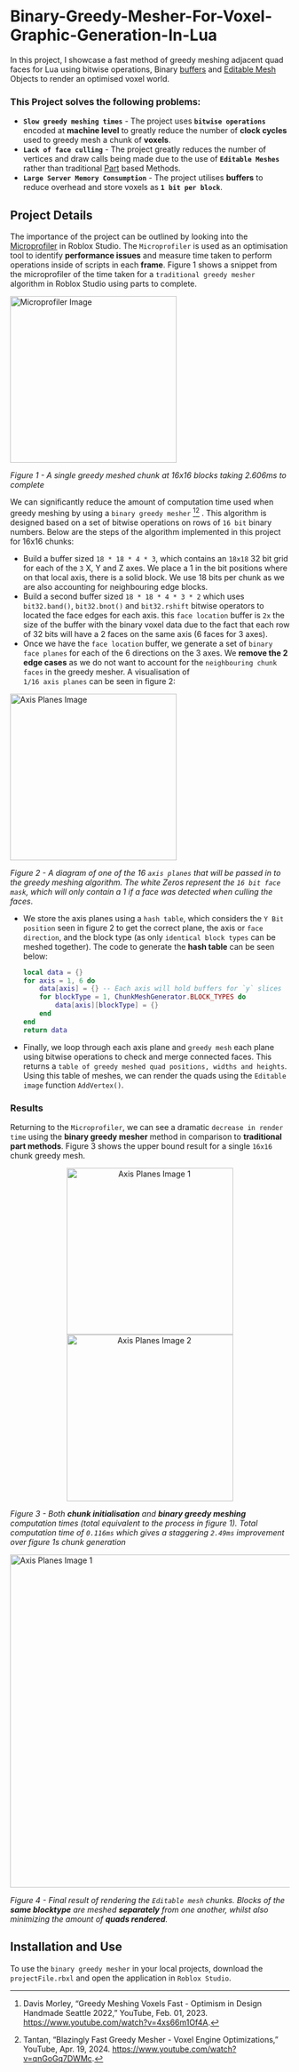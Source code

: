 # Binary-Greedy-Mesher-For-Voxel-Graphic-Generation-In-Lua

In this project, I showcase a fast method of greedy meshing adjacent quad faces for Lua using bitwise operations, Binary [buffers](https://create.roblox.com/docs/reference/engine/libraries/buffer) and [Editable Mesh](https://create.roblox.com/docs/reference/engine/classes/EditableMesh) Objects to render an optimised voxel world.

### This Project solves the following problems:
  - **`Slow greedy meshing times`** - The project uses **`bitwise operations`** encoded at **machine level** to greatly reduce the number of **clock cycles** used to greedy mesh a chunk of **voxels**.
  - **`Lack of face culling`** - The project greatly reduces the number of vertices and draw calls being made due to the use of **`Editable Meshes`** rather than traditional [Part](https://create.roblox.com/docs/reference/engine/classes/Part) based Methods.
  - **`Large Server Memory Consumption`** - The project utilises **buffers** to reduce overhead and store voxels as **`1 bit per block`**.

## Project Details

The importance of the project can be outlined by looking into the [Microprofiler](https://create.roblox.com/docs/studio/microprofiler) in Roblox Studio. The `Microprofiler` is used as an optimisation tool to identify **performance issues** and measure time taken to perform operations inside of scripts in each **frame**. Figure 1 shows a snippet from the microprofiler of the time taken for a `traditional greedy mesher` algorithm in Roblox Studio using parts to complete.


<img src="https://github.com/user-attachments/assets/fc2933ee-fcd5-4b80-bd22-0a8bcb6f4224" alt="Microprofiler Image" width="300"/>

*Figure 1 - A single greedy meshed chunk at 16x16 blocks taking 2.606ms to complete*

We can significantly reduce the amount of computation time used when greedy meshing by using a `binary greedy mesher` [^1][^2] . This algorithm is designed based on a set of bitwise operations on rows of `16 bit` binary numbers. Below are the steps of the algorithm implemented in this project for 16x16 chunks:

  - Build a buffer sized `18 * 18 * 4 * 3`, which contains an `18x18` 32 bit grid for each of the `3` X, Y and Z axes. We place a 1 in the bit positions where on that local axis, there is a solid block. We use 18 bits per chunk as we are also accounting for neighbouring    edge blocks.
  - Build a second buffer sized `18 * 18 * 4 * 3 * 2` which uses `bit32.band()`, `bit32.bnot()` and `bit32.rshift` bitwise operators to located the face edges for each axis. this `face location` buffer is `2x` the size of the buffer with the binary voxel data due to the     fact that each row of 32 bits will have a 2 faces on the same axis (6 faces for 3 axes).
  - Once we have the `face location` buffer, we generate a set of `binary face planes` for each of the 6 directions on the 3 axes. We **remove the 2 edge cases** as we do not want to account for the `neighbouring chunk faces` in the greedy mesher. A visualisation of     
  `1/16 axis planes` can be seen in figure 2:

  <img src="https://github.com/user-attachments/assets/c70054c2-55f9-4ba2-9ddd-41a904354fbb" alt="Axis Planes Image" width="300"/>

  *Figure 2 - A diagram of one of the 16 `axis planes` that will be passed in to the greedy meshing algorithm. The white Zeros represent the `16 bit face mask`, which will only contain a 1 if a face was detected when culling the faces*.

  - We store the axis planes using a `hash table`, which considers the `Y Bit position` seen in figure 2 to get the correct plane, the axis or `face direction`, and the block type (as only `identical block types` can be meshed together). The code to generate the **hash table** can be seen below:

    ```lua
    local data = {}
  	for axis = 1, 6 do
  		data[axis] = {} -- Each axis will hold buffers for `y` slices
  		for blockType = 1, ChunkMeshGenerator.BLOCK_TYPES do
  			data[axis][blockType] = {}
  		end
  	end
  	return data
    ```

  - Finally, we loop through each axis plane and `greedy mesh` each plane using bitwise operations to check and merge connected faces. This returns a `table of greedy meshed quad positions, widths and heights`. Using this table of meshes, we can render the quads using the `Editable image` function `AddVertex()`.

### Results

Returning to the `Microprofiler`, we can see a dramatic `decrease in render time` using the **binary greedy mesher** method in comparison to **traditional part methods**. Figure 3 shows the upper bound result for a single `16x16` chunk greedy mesh.

<p align="center">
  <img src="https://github.com/user-attachments/assets/4c8dbb0f-4e16-4f40-8dd4-d070d042315f" alt="Axis Planes Image 1" width="300"/>
  <img src="https://github.com/user-attachments/assets/e8f76210-9e1a-497c-8e83-c30eb6d09fe5" alt="Axis Planes Image 2" width="300"/>
</p>

*Figure 3 - Both **chunk initialisation** and **binary greedy meshing** computation times (total equivalent to the process in figure 1). Total computation time of `0.116ms` which gives a staggering `2.49ms` improvement over figure 1s chunk generation*

<img src="https://github.com/user-attachments/assets/6be719f1-2f25-4d1d-aac2-52c5f9b5f9ec" alt="Axis Planes Image 1" width="600"/>

*Figure 4 - Final result of rendering the `Editable mesh` chunks. Blocks of the **same blocktype** are meshed **separately** from one another, whilst also minimizing the amount of **quads rendered**.*

## Installation and Use

To use the `binary greedy mesher` in your local projects, download the `projectFile.rbxl` and open the application in `Roblox Studio`.


[^1]: Davis Morley, “Greedy Meshing Voxels Fast - Optimism in Design Handmade Seattle 2022,” YouTube, Feb. 01, 2023. https://www.youtube.com/watch?v=4xs66m1Of4A.
[^2]: Tantan, “Blazingly Fast Greedy Mesher - Voxel Engine Optimizations,” YouTube, Apr. 19, 2024. https://www.youtube.com/watch?v=qnGoGq7DWMc.
